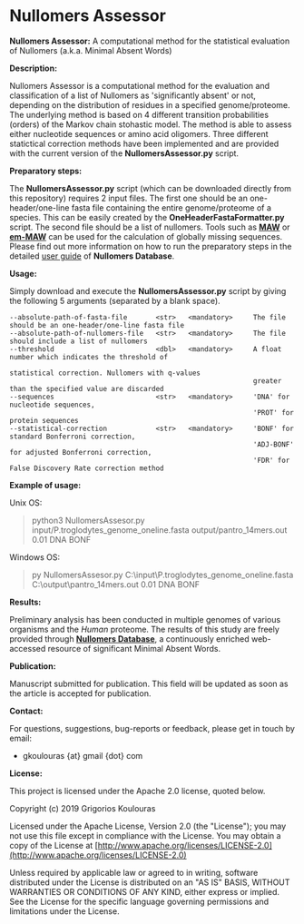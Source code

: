# Nullomers Assessor
<b>Nullomers Assessor:</b> A computational method for the statistical evaluation of Nullomers (a.k.a. Minimal Absent Words)

<b>Description:</b>

Nullomers Assessor is a computational method for the evaluation and classification of a list of Nullomers as 'significantly absent' or not, depending on the distribution of residues in a specified genome/proteome. The underlying method is based on 4 different transition probabilities (orders) of the Markov chain stohastic model. The method is able to assess either nucleotide sequences or amino acid oligomers. Three different statictical correction methods have been implemented and are provided with the current version of the <b>NullomersAssessor.py</b> script.

<b>Preparatory steps:</b>

The <b>NullomersAssessor.py</b> script (which can be downloaded directly from this repository) requires 2 input files. The first one should be an one-header/one-line fasta file containing the entire genome/proteome of a species. This can be easily created by the <b>OneHeaderFastaFormatter.py</b> script. The second file should be a list of nullomers. Tools such as <b>[MAW](https://github.com/solonas13/maw)</b> or <b>[em-MAW](https://github.com/solonas13/maw/tree/master/em-maw)</b> can be used for the calculation of globally missing sequences. Please find out more information on how to run the preparatory steps in the detailed [user guide](https://www.nullomers.org/Documentation_NullomersAssessor) of <b>Nullomers Database</b>.

<b>Usage:</b>

Simply download and execute the <b>NullomersAssessor.py</b> script by giving the following 5 arguments (separated by a blank space).

```
--absolute-path-of-fasta-file       <str>   <mandatory>     The file should be an one-header/one-line fasta file
--absolute-path-of-nullomers-file   <str>   <mandatory>     The file should include a list of nullomers
--threshold                         <dbl>   <mandatory>     A float number which indicates the threshold of 
                                                            statistical correction. Nullomers with q-values 
                                                            greater than the specified value are discarded
--sequences                         <str>   <mandatory>     'DNA' for nucleotide sequences, 
                                                            'PROT' for protein sequences
--statistical-correction            <str>   <mandatory>     'BONF' for standard Bonferroni correction, 
                                                            'ADJ-BONF' for adjusted Bonferroni correction,
                                                            'FDR' for False Discovery Rate correction method 
```

<b>Example of usage:</b>

Unix OS:
> python3 NullomersAssesor.py input/P.troglodytes_genome_oneline.fasta output/pantro_14mers.out 0.01 DNA BONF

Windows OS:
> py NullomersAssesor.py C:\input\P.troglodytes_genome_oneline.fasta C:\output\pantro_14mers.out 0.01 DNA BONF

<b>Results:</b>

Preliminary analysis has been conducted in multiple genomes of various organisms and the <i>Human</i> proteome. The results of this study are freely provided through <b>[Nullomers Database](https://www.nullomers.org)</b>, a continuously enriched web-accessed resource of significant Minimal Absent Words.

<b>Publication:</b>

Manuscript submitted for publication. This field will be updated as soon as the article is accepted for publication.

<b>Contact:</b>

For questions, suggestions, bug-reports or feedback, please get in touch by email:
<ul><li>gkoulouras {at} gmail {dot} com</li></ul>

<b>License:</b>

This project is licensed under the Apache 2.0 license, quoted below.

Copyright (c) 2019 Grigorios Koulouras

Licensed under the Apache License, Version 2.0 (the "License"); you may not use this file except in compliance with the License. You may obtain a copy of the License at [http://www.apache.org/licenses/LICENSE-2.0](http://www.apache.org/licenses/LICENSE-2.0)

Unless required by applicable law or agreed to in writing, software distributed under the License is distributed on an "AS IS" BASIS, WITHOUT WARRANTIES OR CONDITIONS OF ANY KIND, either express or implied. See the License for the specific language governing permissions and limitations under the License.
